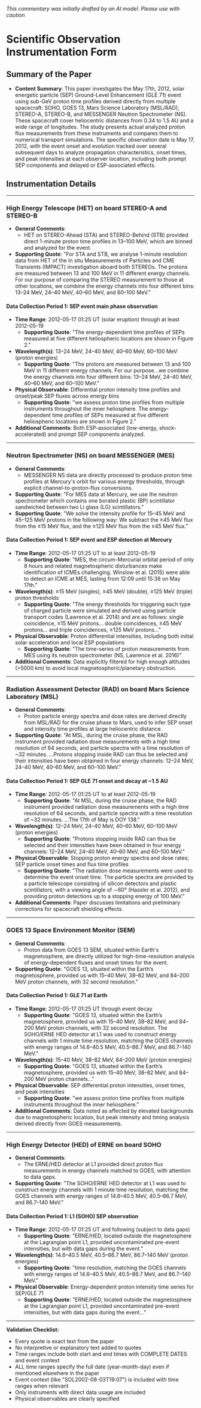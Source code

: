 _This commentary was initially drafted by an AI model. Please use with caution_

# Scientific Observation Instrumentation Form

## Summary of the Paper
- **Content Summary**: This paper investigates the May 17th, 2012, solar energetic particle (SEP) Ground-Level Enhancement (GLE 71) event using sub-GeV proton time profiles derived directly from multiple spacecraft: SOHO, GOES 13, Mars Science Laboratory (MSL/RAD), STEREO-A, STEREO-B, and MESSENGER Neutron Spectrometer (NS). These spacecraft cover heliocentric distances from 0.34 to 1.5 AU and a wide range of longitudes. The study presents actual analyzed proton flux measurements from these instruments and compares them to numerical transport simulations. The specific observation date is May 17, 2012, with the event onset and evolution tracked over several subsequent days to analyze propagation characteristics, onset times, and peak intensities at each observer location, including both prompt SEP components and delayed or ESP-associated effects.

## Instrumentation Details

---

### High Energy Telescope (HET) on board STEREO-A and STEREO-B
- **General Comments**:
  - HET on STEREO-Ahead (STA) and STEREO-Behind (STB) provided direct 1-minute proton time profiles in 13–100 MeV, which are binned and analyzed for the event.
- **Supporting Quote**: "For STA and STB, we analyse 1-minute resolution data from HET of the In situ Measurements of Particles and CME Transients (IMPACT) investigation aboard both STEREOs. The protons are measured between 13 and 100 MeV in 11 different energy channels. For our purpose of comparing the STEREO measurement to those at other locations, we combine the energy channels into four different bins: 13–24 MeV, 24–40 MeV, 40–60 MeV, and 60–100 MeV."

#### Data Collection Period 1: SEP event main phase observation
- **Time Range**: 2012-05-17 01:25 UT (solar eruption) through at least 2012-05-19
  - **Supporting Quote**: "The energy-dependent time profiles of SEPs measured at five different heliospheric locations are shown in Figure 2."
- **Wavelength(s)**: 13–24 MeV, 24–40 MeV, 40–60 MeV, 60–100 MeV (proton energies)
  - **Supporting Quote**: "The protons are measured between 13 and 100 MeV in 11 different energy channels. For our purpose...we combine the energy channels into four different bins: 13–24 MeV, 24–40 MeV, 40–60 MeV, and 60–100 MeV."
- **Physical Observable**: Differential proton intensity time profiles and onset/peak SEP fluxes across energy bins
  - **Supporting Quote**: "we assess proton time profiles from multiple instruments throughout the inner heliosphere. The energy-dependent time profiles of SEPs measured at five different heliospheric locations are shown in Figure 2."
- **Additional Comments**: Both ESP-associated (low-energy, shock-accelerated) and prompt SEP components analyzed.

---

### Neutron Spectrometer (NS) on board MESSENGER (MES)
- **General Comments**:
  - MESSENGER NS data are directly processed to produce proton time profiles at Mercury's orbit for various energy thresholds, through explicit channel-to-proton-flux conversions.
- **Supporting Quote**: "For MES data at Mercury, we use the neutron spectrometer which contains one borated plastic (BP) scintillator sandwiched between two Li glass (LG) scintillators."
- **Supporting Quote**: "We solve the intensity profile for 15–45 MeV and 45–125 MeV protons in the following way: We subtract the ≥45 MeV flux from the ≥15 MeV flux, and the ≥125 MeV flux from the ≥45 MeV flux."

#### Data Collection Period 1: SEP event and ESP detection at Mercury
- **Time Range**: 2012-05-17 01:25 UT to at least 2012-05-19
  - **Supporting Quote**: "MES, the circum-Mercurial orbital period of only 8 hours and related magnetospheric disturbances make identification of ICMEs challenging. Winslow et al. (2015) were able to detect an ICME at MES, lasting from 12:09 until 15:38 on May 17th."
- **Wavelength(s)**: ≥15 MeV (singles), ≥45 MeV (double), ≥125 MeV (triple) proton thresholds
  - **Supporting Quote**: "The energy thresholds for triggering each type of charged particle were simulated and derived using particle transport codes (Lawrence et al. 2014) and are as follows: single coincidence, ≥15 MeV protons... double coincidences, ≥45 MeV protons... and triple coincidences, ≥125 MeV protons..."
- **Physical Observable**: Proton differential intensities, including both initial solar acceleration and local ESP populations
  - **Supporting Quote**: "The time-series of proton measurements from MES using its neutron spectrometer (NS, Lawrence et al. 2016)"
- **Additional Comments**: Data explicitly filtered for high enough altitudes (>5000 km) to avoid local magnetospheric/planetary obstruction.

---

### Radiation Assessment Detector (RAD) on board Mars Science Laboratory (MSL)
- **General Comments**:
  - Proton particle energy spectra and dose rates are derived directly from MSL/RAD for the cruise phase to Mars, used to infer SEP onset and intensity time profiles at large heliocentric distance.
- **Supporting Quote**: "At MSL, during the cruise phase, the RAD instrument provided radiation dose measurements with a high time resolution of 64 seconds, and particle spectra with a time resolution of ~32 minutes. ...Protons stopping inside RAD can thus be selected and their intensities have been obtained in four energy channels: 12–24 MeV, 24–40 MeV, 40–60 MeV, and 60–100 MeV."

#### Data Collection Period 1: SEP GLE 71 onset and decay at ~1.5 AU
- **Time Range**: 2012-05-17 01:25 UT to at least 2012-05-19
  - **Supporting Quote**: "At MSL, during the cruise phase, the RAD instrument provided radiation dose measurements with a high time resolution of 64 seconds, and particle spectra with a time resolution of ~32 minutes. ...The 17th of May is DOY 138."
- **Wavelength(s)**: 12–24 MeV, 24–40 MeV, 40–60 MeV, 60–100 MeV (proton energies)
  - **Supporting Quote**: "Protons stopping inside RAD can thus be selected and their intensities have been obtained in four energy channels: 12–24 MeV, 24–40 MeV, 40–60 MeV, and 60–100 MeV."
- **Physical Observable**: Stopping proton energy spectra and dose rates; SEP particle onset times and flux time profiles
  - **Supporting Quote**: "The radiation dose measurements were used to determine the event onset time. The particle spectra are provided by a particle telescope consisting of silicon detectors and plastic scintillators, with a viewing angle of ∼60° (Hassler et al. 2012), and providing proton detections up to a stopping energy of 100 MeV."
- **Additional Comments**: Paper discusses limitations and preliminary corrections for spacecraft shielding effects.

---

### GOES 13 Space Environment Monitor (SEM)
- **General Comments**:
  - Proton data from GOES 13 SEM, situated within Earth's magnetosphere, are directly utilized for high-time-resolution analysis of energy-dependent fluxes and onset times for the event.
- **Supporting Quote**: "GOES 13, situated within the Earth’s magnetosphere, provided us with 15–40 MeV, 38–82 MeV, and 84–200 MeV proton channels, with 32 second resolution."

#### Data Collection Period 1: GLE 71 at Earth
- **Time Range**: 2012-05-17 01:25 UT through event decay
  - **Supporting Quote**: "GOES 13, situated within the Earth’s magnetosphere, provided us with 15–40 MeV, 38–82 MeV, and 84–200 MeV proton channels, with 32 second resolution. The SOHO/ERNE HED detector at L1 was used to construct energy channels with 1 minute time resolution, matching the GOES channels with energy ranges of 14.6–40.5 MeV, 40.5–86.7 MeV, and 86.7–140 MeV."
- **Wavelength(s)**: 15–40 MeV, 38–82 MeV, 84–200 MeV (proton energies)
  - **Supporting Quote**: "GOES 13, situated within the Earth’s magnetosphere, provided us with 15–40 MeV, 38–82 MeV, and 84–200 MeV proton channels..."
- **Physical Observable**: SEP differential proton intensities, onset times, and peak intensities
  - **Supporting Quote**: "we assess proton time profiles from multiple instruments throughout the inner heliosphere."
- **Additional Comments**: Data noted as affected by elevated backgrounds due to magnetospheric location, but peak intensity and timing analysis derived directly from GOES measurements.

---

### High Energy Detector (HED) of ERNE on board SOHO
- **General Comments**:
  - The ERNE/HED detector at L1 provided direct proton flux measurements in energy channels matched to GOES, with attention to data gaps.
- **Supporting Quote**: "The SOHO/ERNE HED detector at L1 was used to construct energy channels with 1 minute time resolution, matching the GOES channels with energy ranges of 14.6–40.5 MeV, 40.5–86.7 MeV, and 86.7–140 MeV."

#### Data Collection Period 1: L1 (SOHO) SEP observation
- **Time Range**: 2012-05-17 01:25 UT and following (subject to data gaps)
  - **Supporting Quote**: "ERNE/HED, located outside the magnetosphere at the Lagrangian point L1, provided uncontaminated pre-event intensities, but with data gaps during the event."
- **Wavelength(s)**: 14.6–40.5 MeV, 40.5–86.7 MeV, 86.7–140 MeV (proton energies)
  - **Supporting Quote**: "time resolution, matching the GOES channels with energy ranges of 14.6–40.5 MeV, 40.5–86.7 MeV, and 86.7–140 MeV."
- **Physical Observable**: Energy-dependent proton intensity time series for SEP/GLE 71
  - **Supporting Quote**: "ERNE/HED, located outside the magnetosphere at the Lagrangian point L1, provided uncontaminated pre-event intensities, but with data gaps during the event..."

---

**Validation Checklist:**
- Every quote is exact text from the paper
- No interpretive or explanatory text added to quotes
- Time ranges include both start and end times with COMPLETE DATES and event context
- ALL time ranges specify the full date (year-month-day) even if mentioned elsewhere in the paper
- Event context (like "SOL2002-08-03T19:07") is included with time ranges when relevant
- Only instruments with direct data usage are included
- Physical observables are clearly specified
